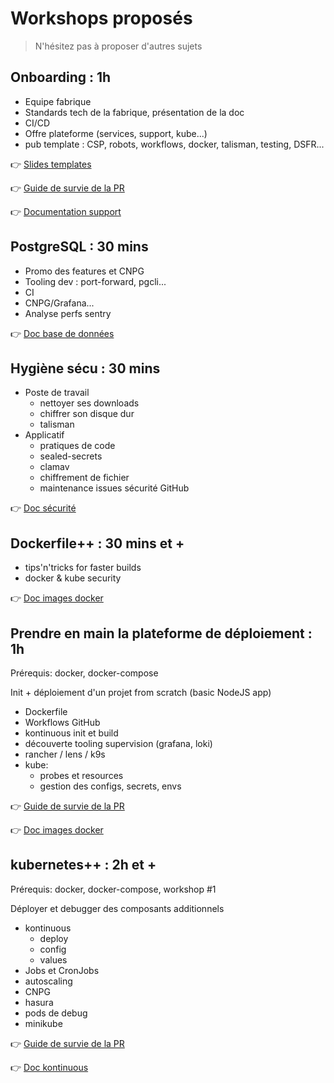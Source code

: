 # Workshops proposés

> N'hésitez pas à proposer d'autres sujets

## Onboarding : 1h

- Equipe fabrique
- Standards tech de la fabrique, présentation de la doc
- CI/CD
- Offre plateforme (services, support, kube...)
- pub template : CSP, robots, workflows, docker, talisman, testing, DSFR...

👉 [Slides templates](https://docs.google.com/presentation/d/1DQMVxy87BEQ-VDF1tJ03jpPBbQnZtTfcDucfoMwVSM0/edit#slide=id.p)

👉 [Guide de survie de la PR](https://docs.google.com/presentation/d/1x9H2-SHsF6mXuByijX7u3gTC5CeT4nmbpI1z-NOtyUE/edit#slide=id.g19cdb22e463_0_136)

👉 [Documentation support](https://socialgouv.github.io/support)

## PostgreSQL : 30 mins

- Promo des features et CNPG
- Tooling dev : port-forward, pgcli...
- CI
- CNPG/Grafana...
- Analyse perfs sentry

👉 [Doc base de données](https://socialgouv.github.io/support/docs/standards/databases)

## Hygiène sécu : 30 mins

- Poste de travail
  - nettoyer ses downloads
  - chiffrer son disque dur
  - talisman
- Applicatif
  - pratiques de code
  - sealed-secrets
  - clamav
  - chiffrement de fichier
  - maintenance issues sécurité GitHub

👉 [Doc sécurité](https://socialgouv.github.io/support/docs/standards/securite)

## Dockerfile++ : 30 mins et +

- tips'n'tricks for faster builds
- docker & kube security

👉 [Doc images docker](https://socialgouv.github.io/support/docs/standards/docker)

## Prendre en main la plateforme de déploiement : 1h

Prérequis: docker, docker-compose

Init + déploiement d'un projet from scratch (basic NodeJS app)

- Dockerfile
- Workflows GitHub
- kontinuous init et build
- découverte tooling supervision (grafana, loki)
- rancher / lens / k9s
- kube:
  - probes et resources
  - gestion des configs, secrets, envs

👉 [Guide de survie de la PR](https://docs.google.com/presentation/d/1x9H2-SHsF6mXuByijX7u3gTC5CeT4nmbpI1z-NOtyUE/edit#slide=id.g19cdb22e463_0_136)

👉 [Doc images docker](https://socialgouv.github.io/support/docs/standards/docker)

## kubernetes++ : 2h et +

Prérequis: docker, docker-compose, workshop #1

Déployer et debugger des composants additionnels

- kontinuous
  - deploy
  - config
  - values
- Jobs et CronJobs
- autoscaling
- CNPG
- hasura
- pods de debug
- minikube

👉 [Guide de survie de la PR](https://docs.google.com/presentation/d/1x9H2-SHsF6mXuByijX7u3gTC5CeT4nmbpI1z-NOtyUE/edit#slide=id.g19cdb22e463_0_136)

👉 [Doc kontinuous](https://socialgouv.github.io/kontinuous)
